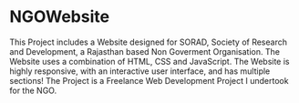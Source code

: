 # NGOWebsite
This Project includes a Website designed for SORAD, Society of Research and Development, a Rajasthan based Non Goverment Organisation. The Website uses a combination of HTML, CSS and JavaScript.
The Website is highly responsive, with an interactive user interface, and has multiple sections!
The Project is a Freelance Web Development Project I undertook for the NGO.
